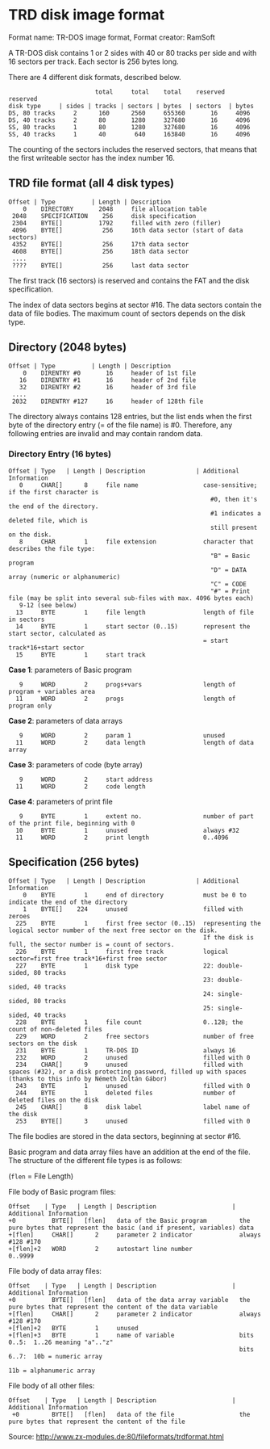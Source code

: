 # TRD disk image format



Format name: TR-DOS image format, Format creator: RamSoft

A TR-DOS disk contains 1 or 2 sides with 40 or 80 tracks per side and with 16
sectors per track. Each sector is 256 bytes long.

There are 4 different disk formats, described below.

                            total     total    total    reserved   reserved
    disk type     | sides | tracks | sectors | bytes  | sectors  | bytes
    DS, 80 tracks     2      160      2560     655360       16     4096
    DS, 40 tracks     2      80       1280     327680       16     4096
    SS, 80 tracks     1      80       1280     327680       16     4096
    SS, 40 tracks     1      40        640     163840       16     4096

The counting of the sectors includes the reserved sectors, that means that
the first writeable sector has the index number 16.


## TRD file format (all 4 disk types)

    Offset | Type          | Length | Description
        0    DIRECTORY       2048     file allocation table
     2048    SPECIFICATION    256     disk specification
     2304    BYTE[]          1792     filled with zero (filler)
     4096    BYTE[]           256     16th data sector (start of data sectors)
     4352    BYTE[]           256     17th data sector
     4608    BYTE[]           256     18th data sector
     ....
     ????    BYTE[]           256     last data sector

The first track (16 sectors) is reserved and contains the FAT and the disk specification.

The index of data sectors begins at sector #16. The data sectors contain the
data of file bodies. The maximum count of sectors depends on the disk type.


## Directory (2048 bytes)

    Offset | Type          | Length | Description
        0    DIRENTRY #0       16     header of 1st file
       16    DIRENTRY #1       16     header of 2nd file
       32    DIRENTRY #2       16     header of 3rd file
     ....
     2032    DIRENTRY #127     16     header of 128th file

The directory always contains 128 entries, but the list ends when the first
byte of the directory entry (= of the file name) is #0. Therefore, any
following entries are invalid and may contain random data.


### Directory Entry (16 bytes)

    Offset | Type   | Length | Description              | Additional Information
       0     CHAR[]      8     file name                  case-sensitive; if the first character is
                                                            #0, then it's the end of the directory.
                                                            #1 indicates a deleted file, which is
                                                            still present on the disk.
       8     CHAR        1     file extension             character that describes the file type:
                                                            "B" = Basic program
                                                            "D" = DATA array (numeric or alphanumeric)
                                                            "C" = CODE 
                                                            "#" = Print file (may be split into several sub-files with max. 4096 bytes each)
       9-12 (see below)
      13     BYTE        1     file length                length of file in sectors
      14     BYTE        1     start sector (0..15)       represent the start sector, calculated as
                                                          = start track*16+start sector
      15     BYTE        1     start track

**Case 1**: parameters of Basic program

       9     WORD        2     progs+vars                 length of program + variables area
      11     WORD        2     progs                      length of program only

**Case 2**: parameters of data arrays

       9     WORD        2     param 1                    unused
      11     WORD        2     data length                length of data array

**Case 3**: parameters of code (byte array)

       9     WORD        2     start address  
      11     WORD        2     code length

**Case 4**: parameters of print file

       9     BYTE        1     extent no.                 number of part of the print file, beginning with 0
      10     BYTE        1     unused                     always #32
      11     WORD        2     print length               0..4096


## Specification (256 bytes)

    Offset | Type   | Length | Description              | Additional Information
        0    BYTE        1     end of directory           must be 0 to indicate the end of the directory
        1    BYTE[]    224     unused                     filled with zeroes
      225    BYTE        1     first free sector (0..15)  representing the logical sector number of the next free sector on the disk.
                                                          If the disk is full, the sector number is = count of sectors.
      226    BYTE        1     first free track           logical sector=first free track*16+first free sector
      227    BYTE        1     disk type                  22: double-sided, 80 tracks
                                                          23: double-sided, 40 tracks
                                                          24: single-sided, 80 tracks
                                                          25: single-sided, 40 tracks
      228    BYTE        1     file count                 0..128; the count of non-deleted files
      229    WORD        2     free sectors               number of free sectors on the disk
      231    BYTE        1     TR-DOS ID                  always 16
      232    WORD        2     unused                     filled with 0
      234    CHAR[]      9     unused                     filled with spaces (#32), or a disk protecting password, filled up with spaces (thanks to this info by Németh Zoltán Gábor)
      243    BYTE        1     unused                     filled with 0
      244    BYTE        1     deleted files              number of deleted files on the disk
      245    CHAR[]      8     disk label                 label name of the disk
      253    BYTE[]      3     unused                     filled with 0


The file bodies are stored in the data sectors, beginning at sector #16. 

Basic program and data array files have an addition at the end of the file.
The structure of the different file types is as follows:

(`flen` = File Length)

File body of Basic program files:

    Offset    | Type   | Length | Description                     | Additional Information
    +0          BYTE[]   [flen]   data of the Basic program         the pure bytes that represent the basic (and if present, variables) data
    +[flen]     CHAR[]      2     parameter 2 indicator             always #128 #170
    +[flen]+2   WORD        2     autostart line number             0..9999


File body of data array files:

    Offset    | Type   | Length | Description                     | Additional Information
    +0          BYTE[]   [flen]   data of the data array variable   the pure bytes that represent the content of the data variable
    +[flen]     CHAR[]      2     parameter 2 indicator             always #128 #170
    +[flen]+2   BYTE        1     unused   
    +[flen]+3   BYTE        1     name of variable                  bits 0..5:  1..26 meaning "a".."z"
                                                                    bits 6..7:  10b = numeric array
                                                                                11b = alphanumeric array

File body of all other files:

    Offset    | Type   | Length | Description                     | Additional Information
     +0         BYTE[]   [flen]   data of the file                  the pure bytes that represent the content of the file


Source: http://www.zx-modules.de:80/fileformats/trdformat.html
